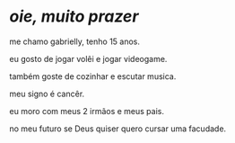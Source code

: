 # *oie, muito prazer*
me chamo gabrielly, tenho 15 anos.

eu gosto de jogar volêi e jogar videogame.

também goste de cozinhar e escutar musica.

meu signo é cancêr.

eu moro com meus 2 irmãos e meus pais.

no meu futuro se Deus quiser quero cursar uma facudade.
